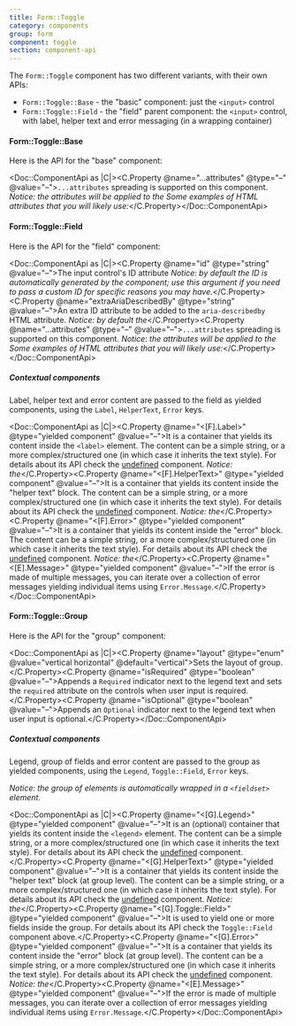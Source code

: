```yaml
---
title: Form::Toggle
category: components
group: form
component: toggle
section: component-api
---
```


The `Form::Toggle` component has two different variants, with their own APIs:

*   `Form::Toggle::Base` - the "basic" component: just the `<input>` control
*   `Form::Toggle::Field` - the "field" parent component: the `<input>` control, with label, helper text and error messaging (in a wrapping container)

#### Form::Toggle::Base

Here is the API for the "base" component:

<Doc::ComponentApi as |C|><C.Property @name="...attributes" @type="–" @value="–">`...attributes` spreading is supported on this component. _Notice: the attributes will be applied to the_ _Some examples of HTML attributes that you will likely use:_</C.Property></Doc::ComponentApi>

#### Form::Toggle::Field

Here is the API for the "field" component:

<Doc::ComponentApi as |C|><C.Property @name="id" @type="string" @value="–">The input control's ID attribute _Notice: by default the ID is automatically generated by the component; use this argument if you need to pass a custom ID for specific reasons you may have._</C.Property><C.Property @name="extraAriaDescribedBy" @type="string" @value="–">An extra ID attribute to be added to the `aria-describedby` HTML attribute. _Notice: by default the_</C.Property><C.Property @name="...attributes" @type="–" @value="–">`...attributes` spreading is supported on this component. _Notice: the attributes will be applied to the_ _Some examples of HTML attributes that you will likely use:_</C.Property></Doc::ComponentApi>

##### Contextual components

Label, helper text and error content are passed to the field as yielded components, using the `Label`, `HelperText`, `Error` keys.

<Doc::ComponentApi as |C|><C.Property @name="<[F].Label>" @type="yielded component" @value="–">It is a container that yields its content inside the `<label>` element. The content can be a simple string, or a more complex/structured one (in which case it inherits the text style). For details about its API check the [undefined](/components/form/base-elements/01_overview/) component. _Notice: the_</C.Property><C.Property @name="<[F].HelperText>" @type="yielded component" @value="–">It is a container that yields its content inside the "helper text" block. The content can be a simple string, or a more complex/structured one (in which case it inherits the text style). For details about its API check the [undefined](/components/form/base-elements/01_overview/) component. _Notice: the_</C.Property><C.Property @name="<[F].Error>" @type="yielded component" @value="–">It is a container that yields its content inside the "error" block. The content can be a simple string, or a more complex/structured one (in which case it inherits the text style). For details about its API check the [undefined](/components/form/base-elements/01_overview/) component. _Notice: the_</C.Property><C.Property @name="<[E].Message>" @type="yielded component" @value="–">If the error is made of multiple messages, you can iterate over a collection of error messages yielding individual items using `Error.Message`.</C.Property></Doc::ComponentApi>

#### Form::Toggle::Group

Here is the API for the "group" component:

<Doc::ComponentApi as |C|><C.Property @name="layout" @type="enum" @value="vertical horizontal" @default="vertical">Sets the layout of group.</C.Property><C.Property @name="isRequired" @type="boolean" @value="–">Appends a `Required` indicator next to the legend text and sets the `required` attribute on the controls when user input is required.</C.Property><C.Property @name="isOptional" @type="boolean" @value="–">Appends an `Optional` indicator next to the legend text when user input is optional.</C.Property></Doc::ComponentApi>

##### Contextual components

Legend, group of fields and error content are passed to the group as yielded components, using the `Legend`, `Toggle::Field`, `Error` keys.

_Notice: the group of elements is automatically wrapped in a `<fieldset>` element._

<Doc::ComponentApi as |C|><C.Property @name="<[G].Legend>" @type="yielded component" @value="–">It is an (optional) container that yields its content inside the `<legend>` element. The content can be a simple string, or a more complex/structured one (in which case it inherits the text style). For details about its API check the [undefined](/components/form/base-elements/01_overview/) component.</C.Property><C.Property @name="<[G].HelperText>" @type="yielded component" @value="–">It is a container that yields its content inside the "helper text" block (at group level). The content can be a simple string, or a more complex/structured one (in which case it inherits the text style). For details about its API check the [undefined](/components/form/base-elements/01_overview/) component. _Notice: the_</C.Property><C.Property @name="<[G].Toggle::Field>" @type="yielded component" @value="–">It is used to yield one or more fields inside the group. For details about its API check the `Toggle::Field` component above.</C.Property><C.Property @name="<[G].Error>" @type="yielded component" @value="–">It is a container that yields its content inside the "error" block (at group level). The content can be a simple string, or a more complex/structured one (in which case it inherits the text style). For details about its API check the [undefined](/components/form/base-elements/01_overview/) component. _Notice: the_</C.Property><C.Property @name="<[E].Message>" @type="yielded component" @value="–">If the error is made of multiple messages, you can iterate over a collection of error messages yielding individual items using `Error.Message`.</C.Property></Doc::ComponentApi>